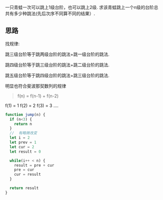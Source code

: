 一只青蛙一次可以跳上1级台阶，也可以跳上2级. 求该青蛙跳上一个n级的台阶总共有多少种跳法(先后次序不同算不同的结果）. 

## 思路
找规律: 

跳三级台阶等于跳两级台阶的跳法+跳一级台阶的跳法. 

跳四级台阶等于跳三级台阶的跳法+跳二级台阶的跳法. 

跳五级台阶等于跳四级台阶的跳法+跳三级台阶的跳法. 

明显也符合斐波那契数列的规律

> f(n) = f(n-1) + f(n-2)

f(1) = 1   f(2) = 2   f(3) = 3 ....

```js
function jump(n) {
  if (n<3) {
    return n
  }
  //  有略微改变
  let i = 2
  let prev = 1
  let cur = 2
  let result = 0

  while(i++ < n) {
    result = pre + cur
    pre = cur
    cur = result
  }

  return result
}
```